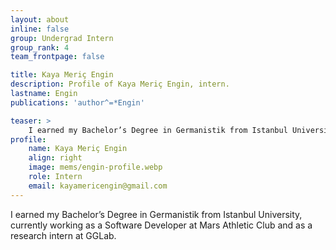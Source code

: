 ```yaml
---
layout: about
inline: false
group: Undergrad Intern
group_rank: 4
team_frontpage: false

title: Kaya Meriç Engin
description: Profile of Kaya Meriç Engin, intern.
lastname: Engin
publications: 'author^=*Engin'

teaser: >
    I earned my Bachelor’s Degree in Germanistik from Istanbul University, currently working as a Software Developer at Mars Athletic Club and as a research intern at GGLab.
profile:
    name: Kaya Meriç Engin
    align: right
    image: mems/engin-profile.webp
    role: Intern
    email: kayamericengin@gmail.com
---
```


I earned my Bachelor’s Degree in Germanistik from Istanbul University, currently working as a Software Developer at Mars Athletic Club and as a research intern at GGLab.



